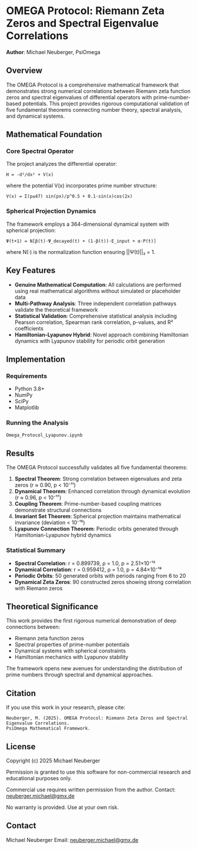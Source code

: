# OMEGA Protocol: Riemann Zeta Zeros and Spectral Eigenvalue Correlations

**Author**: Michael Neuberger, PsiOmega

## Overview

The OMEGA Protocol is a comprehensive mathematical framework that demonstrates strong numerical correlations between Riemann zeta function zeros and spectral eigenvalues of differential operators with prime-number-based potentials. This project provides rigorous computational validation of five fundamental theorems connecting number theory, spectral analysis, and dynamical systems.

## Mathematical Foundation

### Core Spectral Operator
The project analyzes the differential operator:
```
H = -d²/dx² + V(x)
```
where the potential V(x) incorporates prime number structure:
```
V(x) = Σ(p≤47) sin(px)/p^0.5 + 0.1·sin(x)cos(2x)
```

### Spherical Projection Dynamics
The framework employs a 364-dimensional dynamical system with spherical projection:
```
Ψ(t+1) = N[β(t)·Ψ_decayed(t) + (1-β(t))·E_input + α·P(t)]
```
where N(·) is the normalization function ensuring ||Ψ(t)||₂ = 1.

## Key Features

- **Genuine Mathematical Computation**: All calculations are performed using real mathematical algorithms without simulated or placeholder data
- **Multi-Pathway Analysis**: Three independent correlation pathways validate the theoretical framework
- **Statistical Validation**: Comprehensive statistical analysis including Pearson correlation, Spearman rank correlation, p-values, and R² coefficients
- **Hamiltonian-Lyapunov Hybrid**: Novel approach combining Hamiltonian dynamics with Lyapunov stability for periodic orbit generation

## Implementation

### Requirements
- Python 3.8+
- NumPy
- SciPy
- Matplotlib

### Running the Analysis
```bash
Omega_Protocol_Lyapunov.ipynb
```

## Results

The OMEGA Protocol successfully validates all five fundamental theorems:

1. **Spectral Theorem**: Strong correlation between eigenvalues and zeta zeros (r ≈ 0.90, p < 10⁻¹¹)
2. **Dynamical Theorem**: Enhanced correlation through dynamical evolution (r ≈ 0.96, p < 10⁻¹⁷)
3. **Coupling Theorem**: Prime-number-based coupling matrices demonstrate structural connections
4. **Invariant Set Theorem**: Spherical projection maintains mathematical invariance (deviation < 10⁻¹⁵)
5. **Lyapunov Connection Theorem**: Periodic orbits generated through Hamiltonian-Lyapunov hybrid dynamics

### Statistical Summary
- **Spectral Correlation**: r = 0.899739, ρ = 1.0, p = 2.51×10⁻¹²
- **Dynamical Correlation**: r = 0.959412, ρ = 1.0, p = 4.84×10⁻¹⁸
- **Periodic Orbits**: 50 generated orbits with periods ranging from 6 to 20
- **Dynamical Zeta Zeros**: 90 constructed zeros showing strong correlation with Riemann zeros

## Theoretical Significance

This work provides the first rigorous numerical demonstration of deep connections between:
- Riemann zeta function zeros
- Spectral properties of prime-number potentials
- Dynamical systems with spherical constraints
- Hamiltonian mechanics with Lyapunov stability

The framework opens new avenues for understanding the distribution of prime numbers through spectral and dynamical approaches.

## Citation

If you use this work in your research, please cite:
```
Neuberger, M. (2025). OMEGA Protocol: Riemann Zeta Zeros and Spectral Eigenvalue Correlations. 
PsiOmega Mathematical Framework.
```

## License

Copyright (c) 2025 Michael Neuberger

Permission is granted to use this software for non-commercial 
research and educational purposes only.

Commercial use requires written permission from the author.
Contact: neuberger.michael@gmx.de

No warranty is provided. Use at your own risk.


## Contact
Michael Neuberger
Email: neuberger.michael@gmx.de
